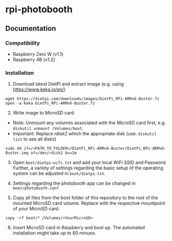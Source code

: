 # rpi-photobooth

## Documentation

### Compatibility
- Raspberry Zero W (v1.1)
- Raspberry 4B (v1.2)

### Installation

1. Download latest DietPi and extract image (e.g. using https://www.keka.io/en/) 

```
wget https://dietpi.com/downloads/images/DietPi_RPi-ARMv6-Buster.7z
open -a Keka DietPi_RPi-ARMv6-Buster.7z
```

2. Write image to MicroSD card

- Note: Unmount any volumes associated with the MicroSD card first, e.g. `diskutil unmount /Volumes/boot`.
- Important: Replace *rdisk2* which the appropriate disk (use: `diskutil list` to see all disks)
```
sudo dd if=/<PATH_TO_FOLDER>/DietPi_RPi-ARMv6-Buster/DietPi_RPi-ARMv6-Buster.img of=/dev/rdisk2 bs=1m
```

3. Open `boot/dietpi-wifi.txt` and add your local WiFi SSID and Password. Further, a variety of settings regarding the basic setup of the operating system can be adjusted in `boot/dietpi.txt`.

4. Settings regarding the photobooth app can be changed in `boot/photobooth.conf`

5. Copy all files from the boot folder of this repository to the root of the mounted MicroSD card volume. Replace <YourMicroSD> with the respective mountpoint of your MicroSD card.

```
copy -rf boot/* /Volumes/<YourMicroSD>
```

6. Insert MicroSD card in Raspberry and boot up. The automated installation might take up to 60 minues.
